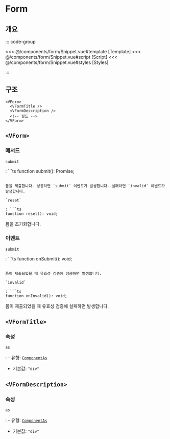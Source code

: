 <script setup lang="ts">
import Snippet from "./Snippet.vue";
</script>

# Form

## 개요

<VComponentPreview>
  <Snippet />
</VComponentPreview>

::: code-group

<<< @/components/form/Snippet.vue#template [Template]
<<< @/components/form/Snippet.vue#script [Script]
<<< @/components/form/Snippet.vue#styles [Styles]

:::

## 구조

```vue-html
<VForm>
  <VFormTitle />
  <VFormDescription />
  <!-- 필드 -->
</VForm>
```

## `<VForm>`

### 메서드

`submit`

: ```ts
  function submit(): Promise<void>;
  ```

  폼을 제출합니다. 성공하면 `submit` 이벤트가 발생합니다. 실패하면 `invalid` 이벤트가 발생합니다.

`reset`

: ```ts
  function reset(): void;
  ```

  폼을 초기화합니다.

### 이벤트

`submit`

: ```ts
  function onSubmit(): void;
  ```

  폼이 제출되었을 때 유효성 검증에 성공하면 발생합니다.

`invalid`

: ```ts
  function onInvalid(): void;
  ```

  폼이 제출되었을 때 유효성 검증에 실패하면 발생합니다.

## `<VFormTitle>`

### 속성

`as`

: - 유형: [`ComponentAs`](/api/types/component-as/)
  - 기본값: `"div"`

## `<VFormDescription>`

### 속성

`as`

: - 유형: [`ComponentAs`](/api/types/component-as/)
  - 기본값: `"div"`
